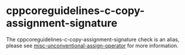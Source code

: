 # cppcoreguidelines-c-copy-assignment-signature

The cppcoreguidelines-c-copy-assignment-signature check is an alias,
please see
[misc-unconventional-assign-operator](misc-unconventional-assign-operator.html)
for more information.
